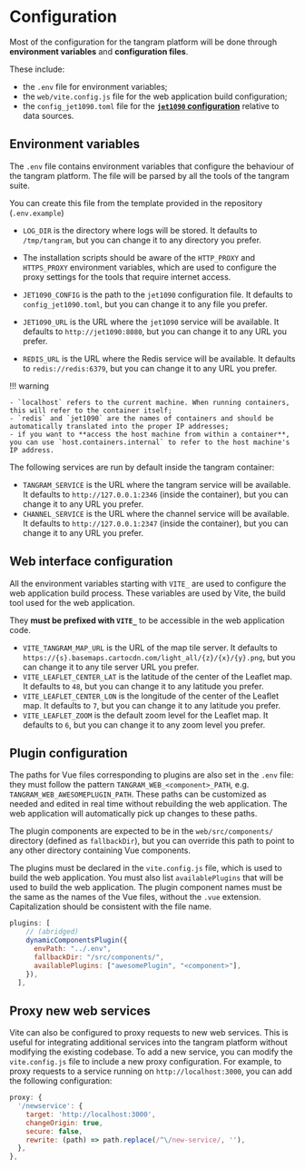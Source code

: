 # Configuration

Most of the configuration for the tangram platform will be done through **environment variables** and **configuration files**.

These include:

- the `.env` file for environment variables;
- the `web/vite.config.js` file for the web application build configuration;
- the `config_jet1090.toml` file for the [**`jet1090` configuration**](https://mode-s.org/jet1090/config/) relative to data sources.

## Environment variables

The `.env` file contains environment variables that configure the behaviour of the tangram platform. The file will be parsed by all the tools of the tangram suite.

You can create this file from the template provided in the repository (`.env.example`)

- `LOG_DIR` is the directory where logs will be stored. It defaults to `/tmp/tangram`, but you can change it to any directory you prefer.
- The installation scripts should be aware of the `HTTP_PROXY` and `HTTPS_PROXY` environment variables, which are used to configure the proxy settings for the tools that require internet access.

- `JET1090_CONFIG` is the path to the `jet1090` configuration file. It defaults to `config_jet1090.toml`, but you can change it to any file you prefer.
- `JET1090_URL` is the URL where the `jet1090` service will be available. It defaults to `http://jet1090:8080`, but you can change it to any URL you prefer.
- `REDIS_URL` is the URL where the Redis service will be available. It defaults to `redis://redis:6379`, but you can change it to any URL you prefer.

!!! warning

    - `localhost` refers to the current machine. When running containers, this will refer to the container itself;
    - `redis` and `jet1090` are the names of containers and should be automatically translated into the proper IP addresses;
    - if you want to **access the host machine from within a container**, you can use `host.containers.internal` to refer to the host machine's IP address.

The following services are run by default inside the tangram container:

- `TANGRAM_SERVICE` is the URL where the tangram service will be available. It defaults to `http://127.0.0.1:2346` (inside the container), but you can change it to any URL you prefer.
- `CHANNEL_SERVICE` is the URL where the channel service will be available. It defaults to `http://127.0.0.1:2347` (inside the container), but you can change it to any URL you prefer.

## Web interface configuration

All the environment variables starting with `VITE_` are used to configure the web application build process. These variables are used by Vite, the build tool used for the web application.

They **must be prefixed with `VITE_`** to be accessible in the web application code.

- `VITE_TANGRAM_MAP_URL` is the URL of the map tile server.
  It defaults to `https://{s}.basemaps.cartocdn.com/light_all/{z}/{x}/{y}.png`, but you can change it to any tile server URL you prefer.
- `VITE_LEAFLET_CENTER_LAT` is the latitude of the center of the Leaflet map. It defaults to `48`, but you can change it to any latitude you prefer.
- `VITE_LEAFLET_CENTER_LON` is the longitude of the center of the Leaflet map. It defaults to `7`, but you can change it to any latitude you prefer.
- `VITE_LEAFLET_ZOOM` is the default zoom level for the Leaflet map. It defaults to `6`, but you can change it to any zoom level you prefer.

## Plugin configuration

The paths for Vue files corresponding to plugins are also set in the `.env` file: they must follow the pattern `TANGRAM_WEB_<component>_PATH`, e.g. `TANGRAM_WEB_AWESOMEPLUGIN_PATH`. These paths can be customized as needed and edited in real time without rebuilding the web application. The web application will automatically pick up changes to these paths.

The plugin components are expected to be in the `web/src/components/` directory (defined as `fallbackDir`), but you can override this path to point to any other directory containing Vue components.

The plugins must be declared in the `vite.config.js` file, which is used to build the web application. You must also list `availablePlugins` that will be used to build the web application. The plugin component names must be the same as the names of the Vue files, without the `.vue` extension. Capitalization should be consistent with the file name.

```javascript
plugins: [
    // (abridged)
    dynamicComponentsPlugin({
      envPath: "../.env",
      fallbackDir: "/src/components/",
      availablePlugins: ["awesomePlugin", "<component>"],
    }),
  ],
```

## Proxy new web services

Vite can also be configured to proxy requests to new web services. This is useful for integrating additional services into the tangram platform without modifying the existing codebase.
To add a new service, you can modify the `vite.config.js` file to include a new proxy configuration. For example, to proxy requests to a service running on `http://localhost:3000`, you can add the following configuration:

```javascript
proxy: {
  '/newservice': {
    target: 'http://localhost:3000',
    changeOrigin: true,
    secure: false,
    rewrite: (path) => path.replace(/^\/new-service/, ''),
  },
},
```
